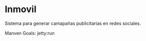 # Inmovil
Sistema para generar camapañas publicitarias en redes sociales.

Manven Goals: jetty:run


